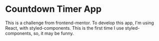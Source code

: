 # Countdown Timer App

This is a challenge from frontend-mentor. To develop this app, I'm using React,
with styled-components. This is the first time I use styled-components, so, it
may be funny.

